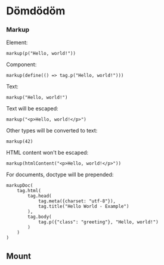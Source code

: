 # Dömdödöm

### Markup

Element:

```
markup(p("Hello, world!"))
```

Component:

```
markup(define(() => tag.p("Hello, world!")))
```

Text:

```
markup("Hello, world!")
```

Text will be escaped:

```
markup("<p>Hello, world!</p>")
```

Other types will be converted to text:

```
markup(42)
```

HTML content won't be escaped:

```
markup(htmlContent("<p>Hello, world!</p>"))
```

For documents, doctype will be prepended:

```
markupDoc(
	tag.html(
		tag.head(
			tag.meta({charset: "utf-8"}),
			tag.title("Hello World - Example")
		),
		tag.body(
			tag.p({"class": "greeting"}, "Hello, world!")
		)
	)
)
```

## Mount
